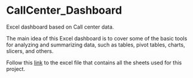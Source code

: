 # CallCenter_Dashboard
Excel dashboard based on Call center data.
<p>The main idea of this Excel dashboard is to cover some of the basic tools for analyzing and summarizing data, such as tables, pivot tables, charts, slicers, and others.</p>
<p>Follow this <a href="https://github.com/nachogtan/CallCenter_Dashboard/blob/main/Call_center_project.xlsx">link</a> to the excel file that contains all the sheets used for this project.</p>
